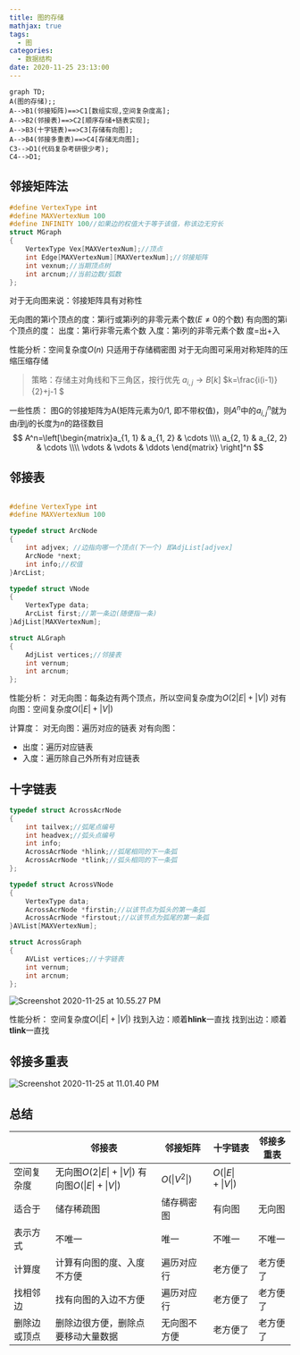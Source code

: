 ```yaml
---
title: 图的存储
mathjax: true
tags:
  - 图
categories:
  - 数据结构
date: 2020-11-25 23:13:00
---
```


``` mermaid
graph TD;
A(图的存储);;
A-->B1(邻接矩阵)==>C1[数组实现,空间复杂度高];
A-->B2(邻接表)==>C2[顺序存储+链表实现];
A-->B3(十字链表)==>C3[存储有向图];
A-->B4(邻接多重表)==>C4[存储无向图];
C3-->D1(代码复杂考研很少考);
C4-->D1;
```

<!-- more -->

## 邻接矩阵法

``` cpp
#define VertexType int
#define MAXVertexNum 100
#define INFINITY 100//如果边的权值大于等于该值，称该边无穷长
struct MGraph
{
    VertexType Vex[MAXVertexNum];//顶点
    int Edge[MAXVertexNum][MAXVertexNum];//邻接矩阵
    int vexnum;//当期顶点树
    int arcnum;//当前边数/弧数
};

```

对于无向图来说：邻接矩阵具有对称性

无向图的第i个顶点的度：第i行或第i列的非零元素个数($E\neq0$的个数)
有向图的第i个顶点的度： 出度：第i行非零元素个数 入度：第i列的非零元素个数 度=出+入

性能分析：空间复杂度$O(n)$ 只适用于存储稠密图
对于无向图可采用对称矩阵的压缩压缩存储

> 策略：存储主对角线和下三角区，按行优先
> $a_{i, j}\rightarrow B[k]$
> $k=\frac{i(i-1)}{2}+j-1 $

一些性质：
图G的邻接矩阵为A(矩阵元素为0/1, 即不带权值)，则$A^n$中的$a^n_{i, j}$就为由$i$到$j$的长度为$n$的路径数目
$$
A^n=\left[\begin{matrix}a_{1, 1} & a_{1, 2} & \cdots \\\\
a_{2, 1} & a_{2, 2} & \cdots \\\\
\vdots & \vdots & \ddots \end{matrix}
\right]^n
$$

## 邻接表

``` cpp

#define VertexType int
#define MAXVertexNum 100

typedef struct ArcNode
{
    int adjvex; //边指向哪一个顶点(下一个) 即AdjList[adjvex]
    ArcNode *next;
    int info;//权值
}ArcList;

typedef struct VNode
{
    VertexType data;
    ArcList first;//第一条边(随便指一条)
}AdjList[MAXVertexNum];

struct ALGraph
{
    AdjList vertices;//邻接表
    int vernum;
    int arcnum;
};
```

性能分析：
对无向图：每条边有两个顶点，所以空间复杂度为$O(2|E|+|V|)$
对有向图：空间复杂度$O(|E|+|V|)$

计算度：
对无向图：遍历对应的链表
对有向图：

* 出度：遍历对应链表
* 入度：遍历除自己外所有对应链表

## 十字链表

``` cpp
typedef struct AcrossAcrNode
{
    int tailvex;//弧尾点编号
    int headvex;//弧头点编号
    int info;
    AcrossAcrNode *hlink;//弧尾相同的下一条弧
    AcrossAcrNode *tlink;//弧头相同的下一条弧
};

typedef struct AcrossVNode
{
    VertexType data;
    AcrossAcrNode *firstin;//以该节点为弧头的第一条弧
    AcrossAcrNode *firstout;//以该节点为弧尾的第一条弧
}AVList[MAXVertexNum];

struct AcrossGraph
{
    AVList vertices;//十字链表
    int vernum;
    int arcnum;
};
```

![Screenshot 2020-11-25 at 10.55.27 PM](https://i.loli.net/2020/11/25/U1lKot2DfcC7PhY.png)

性能分析：
空间复杂度$O(\lvert E \rvert +\lvert V \rvert)$
找到入边：顺着**hlink**一直找
找到出边：顺着**tlink**一直找

## 邻接多重表

![Screenshot 2020-11-25 at 11.01.40 PM](https://i.loli.net/2020/11/25/leKh7Ct9z3vZAUF.png)

## 总结

||邻接表|邻接矩阵|十字链表|邻接多重表 |
|---|---|---|---|---|
|空间复杂度|无向图$O(2\lvert E \rvert + \lvert V\rvert )$ 有向图$O(\lvert E \rvert +\lvert V \rvert )$|$O(\lvert  V^2\rvert)$|$O(\lvert E \rvert +\lvert V \rvert )$||
|适合于|储存稀疏图|储存稠密图|有向图|无向图|
|表示方式|不唯一|唯一|不唯一|不唯一|
|计算度|计算有向图的度、入度不方便|遍历对应行|老方便了|老方便了|
|找相邻边|找有向图的入边不方便|遍历对应行|老方便了|老方便了|
|删除边或顶点|删除边很方便，删除点要移动大量数据|无向图不方便|老方便了|老方便了|
